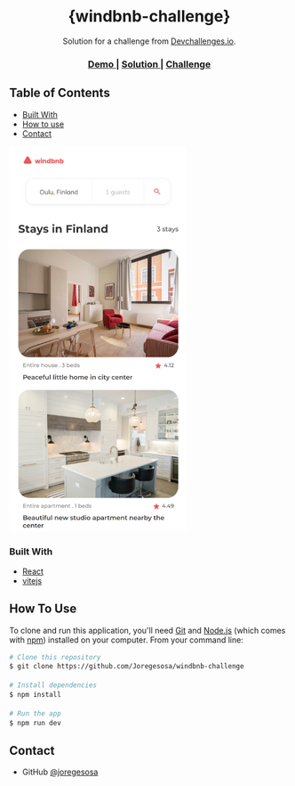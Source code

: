 <!-- Please update value in the {}  -->

<h1 align="center">{windbnb-challenge}</h1>

<div align="center">
   Solution for a challenge from  <a href="http://devchallenges.io" target="_blank">Devchallenges.io</a>.
</div>

<div align="center">
  <h3>
    <a href="https://joregesosa.github.io/windbnb-challenge/">
      Demo
    </a>
    <span> | </span>
    <a href="https://Joregesosa/windbnb-challenge">
      Solution
    </a>
    <span> | </span>
    <a href="https://devchallenges.io/challenges/3JFYedSOZqAxYuOCNmYD">
      Challenge
    </a>
  </h3>
</div>

<!-- TABLE OF CONTENTS -->

## Table of Contents

- [Built With](#built-with)
- [How to use](#how-to-use)
- [Contact](#contact)

<!-- OVERVIEW -->

<img width="320" src="./src/assets/windbnb-mobile.png" alt="Captrua Demo Mobile"/>


### Built With

<!-- This section should list any major frameworks that you built your project using. Here are a few examples.-->

- [React](https://reactjs.org/)
- [vitejs](https://vitejs.dev/)


## How To Use

<!-- Example: -->

To clone and run this application, you'll need [Git](https://git-scm.com) and [Node.js](https://nodejs.org/en/download/) (which comes with [npm](http://npmjs.com)) installed on your computer. From your command line:

```bash
# Clone this repository
$ git clone https://github.com/Joregesosa/windbnb-challenge

# Install dependencies
$ npm install

# Run the app
$ npm run dev
```

## Contact

- GitHub [@joregesosa](https://github.com/Joregesosa/)
